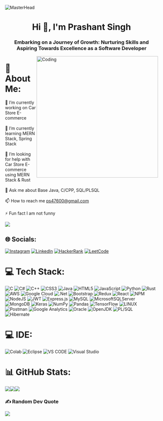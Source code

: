 ![MasterHead](https://user-images.githubusercontent.com/74038190/241765440-80728820-e06b-4f96-9c9e-9df46f0cc0a5.gif)
<h1 align="center">Hi 👋, I'm Prashant Singh</h1>
<h3 align="center">Embarking on a Journey of Growth: Nurturing Skills and Aspiring Towards Excellence as a Software Developer</h3>
<img align="right" alt="Coding" width="400" src="https://media0.giphy.com/media/YbXLZ6dymH758xSEbM/giphy.gif?cid=ecf05e4740fplf4cilxo2m8re9q87kvygeiof8pb73fd28cz&ep=v1_gifs_search&rid=giphy.gif&ct=g">

# 💫 About Me:
🔭 I’m currently working on Car Store E-commerce<br><br>🌱 I’m currently learning MERN Stack, Spring Stack<br><br>🤝 I’m looking for help with Car Store E-commerce using MERN Stack & Rust<br><br>💬 Ask me about Base Java, C/CPP, SQL/PLSQL<br><br>📫 How to reach me ps47600@gmail.com<br><br>⚡ Fun fact I am not funny

[![](https://visitcount.itsvg.in/api?id=prashant-singh-2001&label=Profile%20Views&icon=0&pretty=true)](https://visitcount.itsvg.in)
## 🌐 Socials:
[![Instagram](https://img.shields.io/badge/Instagram-%23E4405F.svg?logo=Instagram&logoColor=white)](https://instagram.com/__._.mephisto._.__) [![LinkedIn](https://img.shields.io/badge/LinkedIn-%230077B5.svg?logo=linkedin&logoColor=white)](https://linkedin.com/in/prashant-singh-531b57198) [![HackerRank](https://img.shields.io/badge/-Hackerrank-2EC866?logo=HackerRank&logoColor=white)](https://hackerrank.com/ps47600) [![LeetCode](https://img.shields.io/badge/-LeetCode-FFA116?logo=LeetCode&logoColor=black)](https://leetcode.com/prashantsingh0110)

# 💻 Tech Stack:
![C](https://img.shields.io/badge/c-%2300599C.svg?style=for-the-badge&logo=c&logoColor=white) ![C#](https://img.shields.io/badge/c%23-%23239120.svg?style=for-the-badge&logo=c-sharp&logoColor=white) ![C++](https://img.shields.io/badge/c++-%2300599C.svg?style=for-the-badge&logo=c%2B%2B&logoColor=white) ![CSS3](https://img.shields.io/badge/css3-%231572B6.svg?style=for-the-badge&logo=css3&logoColor=white) ![Java](https://img.shields.io/badge/java-%23ED8B00.svg?style=for-the-badge&logo=java&logoColor=white) ![HTML5](https://img.shields.io/badge/html5-%23E34F26.svg?style=for-the-badge&logo=html5&logoColor=white) ![JavaScript](https://img.shields.io/badge/javascript-%23323330.svg?style=for-the-badge&logo=javascript&logoColor=%23F7DF1E) ![Python](https://img.shields.io/badge/python-3670A0?style=for-the-badge&logo=python&logoColor=ffdd54) ![Rust](https://img.shields.io/badge/rust-%23000000.svg?style=for-the-badge&logo=rust&logoColor=white) ![AWS](https://img.shields.io/badge/AWS-%23FF9900.svg?style=for-the-badge&logo=amazon-aws&logoColor=white) ![Google Cloud](https://img.shields.io/badge/Google%20Cloud-%234285F4.svg?style=for-the-badge&logo=google-cloud&logoColor=white) ![.Net](https://img.shields.io/badge/.NET-5C2D91?style=for-the-badge&logo=.net&logoColor=white) ![Bootstrap](https://img.shields.io/badge/bootstrap-%23563D7C.svg?style=for-the-badge&logo=bootstrap&logoColor=white) ![Redux](https://img.shields.io/badge/redux-%23593d88.svg?style=for-the-badge&logo=redux&logoColor=white) ![React](https://img.shields.io/badge/react-%2320232a.svg?style=for-the-badge&logo=react&logoColor=%2361DAFB) ![NPM](https://img.shields.io/badge/NPM-%23000000.svg?style=for-the-badge&logo=npm&logoColor=white) ![NodeJS](https://img.shields.io/badge/node.js-6DA55F?style=for-the-badge&logo=node.js&logoColor=white) ![JWT](https://img.shields.io/badge/JWT-black?style=for-the-badge&logo=JSON%20web%20tokens) ![Express.js](https://img.shields.io/badge/express.js-%23404d59.svg?style=for-the-badge&logo=express&logoColor=%2361DAFB) ![MySQL](https://img.shields.io/badge/mysql-%2300f.svg?style=for-the-badge&logo=mysql&logoColor=white) ![MicrosoftSQLServer](https://img.shields.io/badge/Microsoft%20SQL%20Sever-CC2927?style=for-the-badge&logo=microsoft%20sql%20server&logoColor=white) ![MongoDB](https://img.shields.io/badge/MongoDB-%234ea94b.svg?style=for-the-badge&logo=mongodb&logoColor=white) ![Keras](https://img.shields.io/badge/Keras-%23D00000.svg?style=for-the-badge&logo=Keras&logoColor=white) ![NumPy](https://img.shields.io/badge/numpy-%23013243.svg?style=for-the-badge&logo=numpy&logoColor=white) ![Pandas](https://img.shields.io/badge/pandas-%23150458.svg?style=for-the-badge&logo=pandas&logoColor=white) ![TensorFlow](https://img.shields.io/badge/TensorFlow-%23FF6F00.svg?style=for-the-badge&logo=TensorFlow&logoColor=white) ![LINUX](https://img.shields.io/badge/Linux-FCC624?style=for-the-badge&logo=linux&logoColor=black) ![Postman](https://img.shields.io/badge/Postman-FF6C37?style=for-the-badge&logo=postman&logoColor=white) ![Google Analytics](https://img.shields.io/badge/Google%20Analytics-E37400?style=for-the-badge&logo=google%20analytics&logoColor=white) ![Oracle](https://img.shields.io/badge/Oracle-F80000?style=for-the-badge&logo=Oracle&logoColor=white) ![OpenJDK](https://img.shields.io/badge/OpenJDK-ED8B00?style=for-the-badge&logo=openjdk&logoColor=white) ![PL/SQL](https://img.shields.io/badge/PLSQL-F80000?style=for-the-badge&logo=oracle&logoColor=black) ![Hibernate](https://img.shields.io/badge/Hibernate-59666C?style=for-the-badge&logo=Hibernate&logoColor=white)

# 💻 IDE:
![Colab](	https://img.shields.io/badge/Colab-F9AB00?style=for-the-badge&logo=googlecolab&color=525252) ![Eclipse](https://img.shields.io/badge/Eclipse-2C2255?style=for-the-badge&logo=eclipse&logoColor=white) ![VS CODE](https://img.shields.io/badge/VSCode-0078D4?style=for-the-badge&logo=visual%20studio%20code&logoColor=white) ![Visual Studio](https://img.shields.io/badge/Visual_Studio-5C2D91?style=for-the-badge&logo=visual%20studio&logoColor=white) ![]()

# 📊 GitHub Stats:
![](https://github-readme-stats.vercel.app/api?username=prashant-singh-2001&theme=midnight-purple&hide_border=false&include_all_commits=false&count_private=false)![](https://github-readme-streak-stats.herokuapp.com/?user=prashant-singh-2001&theme=midnight-purple&hide_border=false)![](https://github-readme-stats.vercel.app/api/top-langs/?username=prashant-singh-2001&theme=midnight-purple&hide_border=false&include_all_commits=false&count_private=false&layout=compact)

### ✍️ Random Dev Quote
![](https://quotes-github-readme.vercel.app/api?type=horizontal&theme=radical)
